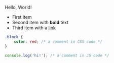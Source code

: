 Hello, World!

* First item
* Second item with **bold** text
* Third item with a [link](http://ya.ru)

```css
.block {
    color: red; /* a comment in CSS code */
}
```

```js
console.log('hi!'); /* a comment in JS code */
```
